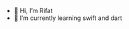 - 👋 Hi, I’m Rifat
- 🌱 I’m currently learning swift and dart

<!---
rifat-22/rifat-22 is a ✨ special ✨ repository because its `README.md` (this file) appears on your GitHub profile.
You can click the Preview link to take a look at your changes.
--->
